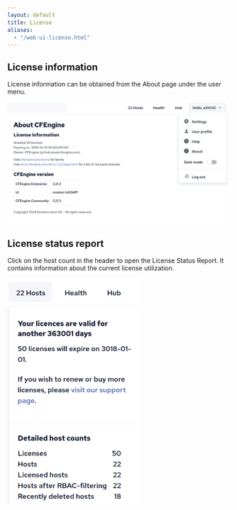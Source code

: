 ```yaml
---
layout: default
title: License
aliases:
  - "/web-ui-license.html"
---
```


## License information

License information can be obtained from the About page under the user menu.

<img src="license-info.png" alt="Information about installed license." width="700px">

## License status report

Click on the host count in the header to open the License Status Report. It contains information about the current license utilization.

<img src="license-status-report.png" alt="Report showing current license utilization." width="300px">
